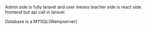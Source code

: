 Admin side is fully laravel and user means teacher side is react side frontend but api call in laravel 

Database is a MYSQL(Wampserver)
